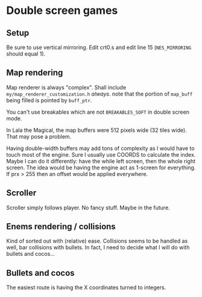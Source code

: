 # Double screen games

## Setup

Be sure to use vertical mirroring. Edit crt0.s and edit line 15 (`NES_MIRRORING` should equal 1).

## Map rendering

Map renderer is always "complex". Shall include `my/map_renderer_customization.h` *always*. note that the portion of `map_buff` being filled is pointed by `buff_ptr`.

You can't use breakables which are not `BREAKABLES_SOFT` in double screen mode.

In Lala the Magical, the map buffers were 512 pixels wide (32 tiles wide). That may pose a problem.

Having double-width buffers may add tons of complexity as I would have to touch most of the engine. Sure I usually use COORDS to calculate the index. Maybe I can do it differently: have the while left screen, then the whole right screen. The idea would be having the engine act as 1-screen for everything. If prx > 255 then an offset would be applied everywhere.

## Scroller

Scroller simply follows player. No fancy stuff. Maybe in the future.

## Enems rendering / collisions

Kind of sorted out with (relative) ease. Collisions seems to be handled as well, bar collisions with bullets. In fact, I need to decide what I will do with bullets and cocos...

## Bullets and cocos

The easiest route is having the X coordinates turned to integers.

